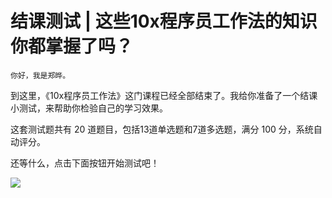 # 结课测试 | 这些10x程序员工作法的知识你都掌握了吗？

    你好，我是郑晔。

到这里，《10x程序员工作法》这门课程已经全部结束了。我给你准备了一个结课小测试，来帮助你检验自己的学习效果。

这套测试题共有 20 道题目，包括13道单选题和7道多选题，满分 100 分，系统自动评分。

还等什么，点击下面按钮开始测试吧！

[![](https://static001.geekbang.org/resource/image/28/a4/28d1be62669b4f3cc01c36466bf811a4.png?wh=1142*201)](http://time.geekbang.org/quiz/intro?act_id=178&exam_id=417)
    